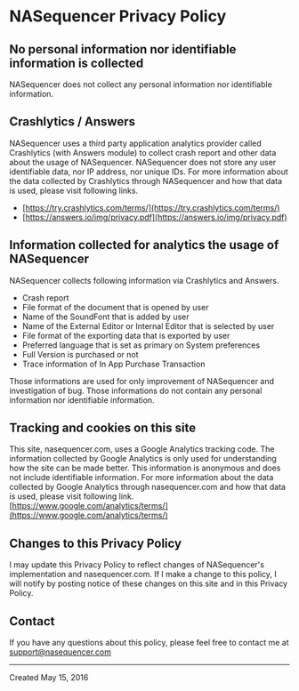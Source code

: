 NASequencer Privacy Policy
==========================

No personal information nor identifiable information is collected
-----------------------------------------------------------------
NASequencer does not collect any personal information nor identifiable information.

Crashlytics / Answers
---------------------
NASequencer uses a third party application analytics provider called Crashlytics (with Answers module) to collect crash report and other data about the usage of NASequencer.  NASequencer does not store any user identifiable data, nor IP address, nor unique IDs.  For more information about the data collected by Crashlytics through NASequencer and how that data is used, please visit following links.
- [https://try.crashlytics.com/terms/](https://try.crashlytics.com/terms/)
- [https://answers.io/img/privacy.pdf](https://answers.io/img/privacy.pdf)

Information collected for analytics the usage of NASequencer
------------------------------------------------------------
NASequencer collects following information via Crashlytics and Answers.

- Crash report
- File format of the document that is opened by user
- Name of the SoundFont that is added by user
- Name of the External Editor or Internal Editor that is selected by user
- File format of the exporting data that is exported by user
- Preferred language that is set as primary on System preferences
- Full Version is purchased or not
- Trace information of In App Purchase Transaction

Those informations are used for only improvement of NASequencer and investigation of bug.
Those informations do not contain any personal information nor identifiable information.

Tracking and cookies on this site
---------------------------------
This site, nasequencer.com, uses a Google Analytics tracking code.
The information collected by Google Analytics is only used for understanding how the site can be made better.
This information is anonymous and does not include identifiable information.
For more information about the data collected by Google Analytics through nasequencer.com and how that data is used, please visit following link.
[https://www.google.com/analytics/terms/](https://www.google.com/analytics/terms/)

Changes to this Privacy Policy
------------------------------
I may update this Privacy Policy to reflect changes of NASequencer's implementation and nasequencer.com.
If I make a change to this policy, I will notify by posting notice of these changes on this site and in this Privacy Policy.

Contact
-------
If you have any questions about this policy, please feel free to contact me at [support@nasequencer.com](mailto:support@nasequencer.com)

---
Created May 15, 2016
